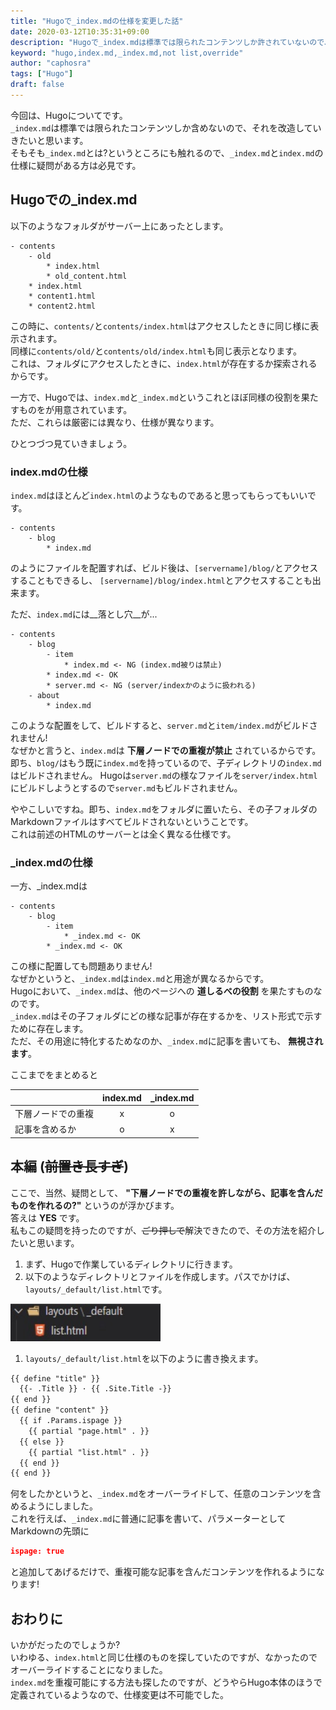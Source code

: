 ```yaml
---
title: "Hugoで_index.mdの仕様を変更した話"
date: 2020-03-12T10:35:31+09:00
description: "Hugoで_index.mdは標準では限られたコンテンツしか許されていないので、それを改造してみる、という話です。"
keyword: "hugo,index.md,_index.md,not list,override"
author: "caphosra"
tags: ["Hugo"]
draft: false
---
```


今回は、Hugoについてです。  
`_index.md`は標準では限られたコンテンツしか含めないので、それを改造していきたいと思います。  
そもそも`_index.md`とは?というところにも触れるので、`_index.md`と`index.md`の仕様に疑問がある方は必見です。

## Hugoでの_index.md

以下のようなフォルダがサーバー上にあったとします。

```
- contents
    - old
        * index.html
        * old_content.html
    * index.html
    * content1.html
    * content2.html
```

この時に、`contents/`と`contents/index.html`はアクセスしたときに同じ様に表示されます。  
同様に`contents/old/`と`contents/old/index.html`も同じ表示となります。  
これは、フォルダにアクセスしたときに、`index.html`が存在するか探索されるからです。

一方で、Hugoでは、`index.md`と`_index.md`というこれとほぼ同様の役割を果たすものをが用意されています。  
ただ、これらは厳密には異なり、仕様が異なります。

ひとつづつ見ていきましょう。

### index.mdの仕様

`index.md`はほとんど`index.html`のようなものであると思ってもらってもいいです。  

```
- contents
    - blog
        * index.md
```

のようにファイルを配置すれば、ビルド後は、`[servername]/blog/`とアクセスすることもできるし、
`[servername]/blog/index.html`とアクセスすることも出来ます。

ただ、`index.md`には__落とし穴__が...

```
- contents
    - blog
        - item
            * index.md <- NG (index.md被りは禁止)
        * index.md <- OK
        * server.md <- NG (server/indexかのように扱われる)
    - about
        * index.md
```

このような配置をして、ビルドすると、`server.md`と`item/index.md`がビルドされません!  
なぜかと言うと、`index.md`は __下層ノードでの重複が禁止__ されているからです。  
即ち、`blog/`はもう既に`index.md`を持っているので、子ディレクトリの`index.md`はビルドされません。
Hugoは`server.md`の様なファイルを`server/index.html`にビルドしようとするので`server.md`もビルドされません。

ややこしいですね。即ち、`index.md`をフォルダに置いたら、その子フォルダのMarkdownファイルはすべてビルドされないということです。  
これは前述のHTMLのサーバーとは全く異なる仕様です。

### _index.mdの仕様

一方、_index.mdは

```
- contents
    - blog
        - item
            * _index.md <- OK
        * _index.md <- OK
```

この様に配置しても問題ありません!  
なぜかというと、`_index.md`は`index.md`と用途が異なるからです。  
Hugoにおいて、`_index.md`は、他のページへの __道しるべの役割__ を果たすものなのです。  
`_index.md`はその子フォルダにどの様な記事が存在するかを、リスト形式で示すために存在します。  
ただ、その用途に特化するためなのか、`_index.md`に記事を書いても、 __無視されます__。

ここまでをまとめると

||index.md|_index.md|
|:-----|:-----:|:-----:|
|下層ノードでの重複|x|o|
|記事を含めるか|o|x|

## 本編 (~~前置き長すぎ~~)

ここで、当然、疑問として、 __"下層ノードでの重複を許しながら、記事を含んだものを作れるの?"__ というのが浮かびます。  
答えは __YES__ です。  
私もこの疑問を持ったのですが、~~ごり押しで~~解決できたので、その方法を紹介したいと思います。

1. まず、Hugoで作業しているディレクトリに行きます。
2. 以下のようなディレクトリとファイルを作成します。パスでかけば、`layouts/_default/list.html`です。

<img src="/images/hugo-index-override-exp.jpg" alt="Example directory" class="center" width="240" height="60" />

1. `layouts/_default/list.html`を以下のように書き換えます。

``` html
{{ define "title" }}
  {{- .Title }} · {{ .Site.Title -}}
{{ end }}
{{ define "content" }}
  {{ if .Params.ispage }}
    {{ partial "page.html" . }}
  {{ else }}
    {{ partial "list.html" . }}
  {{ end }}
{{ end }}
```

何をしたかというと、`_index.md`をオーバーライドして、任意のコンテンツを含めるようにしました。  
これを行えば、`_index.md`に普通に記事を書いて、パラメーターとしてMarkdownの先頭に

``` json
ispage: true
```

と追加してあげるだけで、重複可能な記事を含んだコンテンツを作れるようになります!

## おわりに

いかがだったのでしょうか?  
いわゆる、`index.html`と同じ仕様のものを探していたのですが、なかったのでオーバーライドすることになりました。  
`index.md`を重複可能にする方法も探したのですが、どうやらHugo本体のほうで定義されているようなので、仕様変更は不可能でした。
